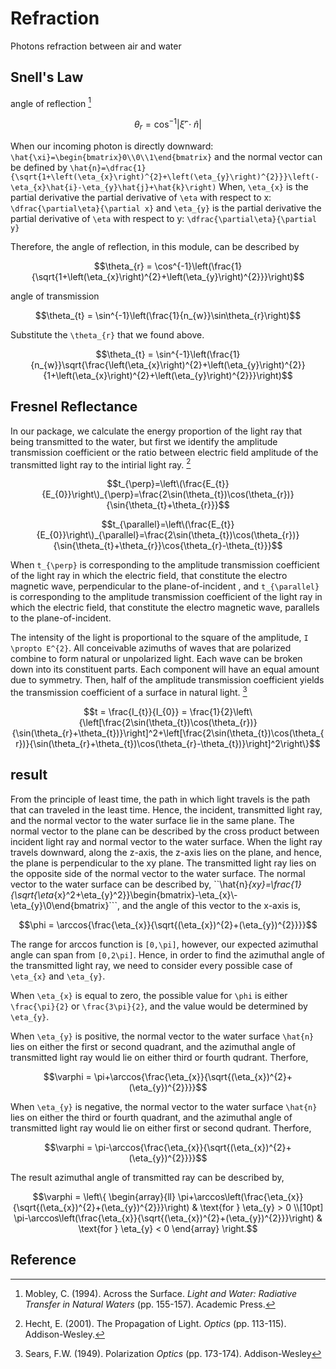 # Refraction 

Photons refraction between air and water 

## Snell's Law 
angle of reflection [^1]
```math
\theta_{r} = \cos^{-1}|\hat{\xi}'\cdot\hat{n}|
```
When our incoming photon is directly downward: ``\hat{\xi}=\begin{bmatrix}0\\0\\1\end{bmatrix}`` and the normal vector can be defined by
``\hat{n}=\dfrac{1}{\sqrt{1+\left(\eta_{x}\right)^{2}+\left(\eta_{y}\right)^{2}}}\left(-\eta_{x}\hat{i}-\eta_{y}\hat{j}+\hat{k}\right)``
When, ``\eta_{x}`` is the partial derivative the partial derivative of ``\eta`` with respect to x: ``\dfrac{\partial\eta}{\partial x}``
and ``\eta_{y}`` is the partial derivative the partial derivative of ``\eta`` with respect to y: ``\dfrac{\partial\eta}{\partial y}``

Therefore, the angle of reflection, in this module, can be described by 
```math
\theta_{r} = \cos^{-1}\left(\frac{1}{\sqrt{1+\left(\eta_{x}\right)^{2}+\left(\eta_{y}\right)^{2}}}\right)
```

angle of transmission
```math
\theta_{t} = \sin^{-1}\left(\frac{1}{n_{w}}\sin\theta_{r}\right)
```
Substitute the ``\theta_{r}`` that we found above. 
```math
\theta_{t} = \sin^{-1}\left(\frac{1}{n_{w}}\sqrt{\frac{\left(\eta_{x}\right)^{2}+\left(\eta_{y}\right)^{2}}{1+\left(\eta_{x}\right)^{2}+\left(\eta_{y}\right)^{2}}}\right)
```


## Fresnel Reflectance 

In our package, we calculate the energy proportion of the light ray that being transmitted to the water, but first we identify the amplitude transmission coefficient or the ratio between electric field amplitude of the transmitted light ray to the intirial light ray. [^2]
```math
t_{\perp}=\left\(\frac{E_{t}}{E_{0}}\right\)_{\perp}=\frac{2\sin(\theta_{t})\cos(\theta_{r})}{\sin{\theta_{t}+\theta_{r}}}
```
```math
t_{\parallel}=\left\(\frac{E_{t}}{E_{0}}\right\)_{\parallel}=\frac{2\sin(\theta_{t})\cos(\theta_{r})}{\sin{\theta_{t}+\theta_{r}}\cos{\theta_{r}-\theta_{t}}}
```
When ``t_{\perp}`` is corresponding to the amplitude transmission coefficient of the light ray in which the electric field, that constitute the electro magnetic wave, perpendicular to the plane-of-incident , and ``t_{\parallel}`` is corresponding to the amplitude transmission coefficient of the light ray in which the electric field, that constitute the electro magnetic wave, parallels to the plane-of-incident.

The intensity of the light is proportional to the square of the amplitude, ``I \propto E^{2}``. 
All conceivable azimuths of waves that are polarized combine to form natural or unpolarized light. Each wave can be broken down into its constituent parts. Each component will have an equal amount due to symmetry. Then, half of the amplitude transmission coefficient yields the transmission coefficient of a surface in natural light. [^3]

```math
t = \frac{I_{t}}{I_{0}} = \frac{1}{2}\left\{\left[\frac{2\sin(\theta_{t})\cos(\theta_{r})}{\sin(\theta_{r}+\theta_{t})}\right]^2+\left[\frac{2\sin(\theta_{t})\cos(\theta_{r})}{\sin(\theta_{r}+\theta_{t})\cos(\theta_{r}-\theta_{t})}\right]^2\right\}
```

## result  

From the principle of least time, the path in which light travels is the path that can traveled in the least time. Hence, the incident, transmitted light ray, and the normal vector to the water surface lie in the same plane. The normal vector to the plane can be described by the cross product between incident light ray and normal vector to the water surface. When the light ray travels downward, along the z-axis, the z-axis lies on the plane, and hence, the plane is perpendicular to the xy plane. The transmitted light ray lies on the opposite side of the normal vector to the water surface. The normal vector to the water surface can be described by, ``\hat{n}_{xy}=\frac{1}{\sqrt{\eta_{x}^2+\eta_{y}^2}}\begin{bmatrix}-\eta_{x}\\-\eta_{y}\\0\end{bmatrix}```, and the angle of this vector to the x-axis is, 

```math 
\phi = \arccos{\frac{\eta_{x}}{\sqrt{(\eta_{x})^{2}+(\eta_{y})^{2}}}}
```

The range for arccos function is ``[0,\pi]``, however, our expected azimuthal angle can span from ``[0,2\pi]``. Hence, in order to find the azimuthal angle of the transmitted light ray, we need to consider every possible case of ``\eta_{x}`` and ``\eta_{y}``.

When ``\eta_{x}`` is equal to zero, the possible value for ``\phi`` is either ``\frac{\pi}{2}`` or ``\frac{3\pi}{2}``, and the value would be determined by ``\eta_{y}``.

When ``\eta_{y}`` is positive, the normal vector to the water surface ``\hat{n}`` lies on either the first or second quadrant, and the azimuthal angle of transmitted light ray would lie on either third or fourth qudrant. Therfore, 

```math 
\varphi = \pi+\arccos{\frac{\eta_{x}}{\sqrt{(\eta_{x})^{2}+(\eta_{y})^{2}}}}
```

When ``\eta_{y}`` is negative, the normal vector to the water surface ``\hat{n}`` lies on either the third or fourth quadrant, and the azimuthal angle of transmitted light ray would lie on either first or second qudrant. Therfore, 

```math 
\varphi = \pi-\arccos{\frac{\eta_{x}}{\sqrt{(\eta_{x})^{2}+(\eta_{y})^{2}}}}
```

The result azimuthal angle of transmitted ray can be described by,

```math
\varphi = \left\{
\begin{array}{ll}
\pi+\arccos\left(\frac{\eta_{x}}{\sqrt{(\eta_{x})^{2}+(\eta_{y})^{2}}}\right) & \text{for } \eta_{y} > 0 \\[10pt]
\pi-\arccos\left(\frac{\eta_{x}}{\sqrt{(\eta_{x})^{2}+(\eta_{y})^{2}}}\right) & \text{for } \eta_{y} < 0
\end{array}
\right.
```

## Reference 
[^1]: Mobley, C. (1994). Across the Surface. *Light and Water: Radiative Transfer in Natural Waters* (pp. 155-157). Academic Press. 
[^2]: Hecht, E. (2001). The Propagation of Light. *Optics* (pp. 113-115). Addison-Wesley. 
[^3]: Sears, F.W. (1949). Polarization *Optics* (pp. 173-174). Addison-Wesley